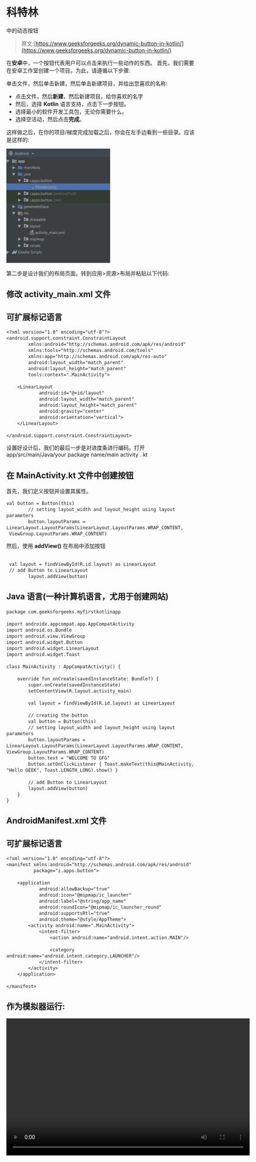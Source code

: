 # 科特林

中的动态按钮

> 原文:[https://www.geeksforgeeks.org/dynamic-button-in-kotlin/](https://www.geeksforgeeks.org/dynamic-button-in-kotlin/)

在**安卓**中，一个按钮代表用户可以点击来执行一些动作的东西。
首先，我们需要在安卓工作室创建一个项目。为此，请遵循以下步骤:

单击文件，然后单击新建，然后单击新建项目，并给出您喜欢的名称:

*   点击文件，然后**新建**，然后新建项目，给你喜欢的名字
*   然后，选择 **Kotlin** 语言支持，点击下一步按钮。
*   选择最小的软件开发工具包，无论你需要什么。
*   选择空活动，然后点击**完成**。

这样做之后，在你的项目/梯度完成加载之后，你会在左手边看到一些目录。应该是这样的:

![](img/b07ec81c32f9d208f88db98a17f55e93.png)

第二步是设计我们的布局页面。转到应用>资源>布局并粘贴以下代码:

## 修改 activity_main.xml 文件

## 可扩展标记语言

```
<?xml version="1.0" encoding="utf-8"?>
<android.support.constraint.ConstraintLayout
        xmlns:android="http://schemas.android.com/apk/res/android"
        xmlns:tools="http://schemas.android.com/tools"
        xmlns:app="http://schemas.android.com/apk/res-auto"
        android:layout_width="match_parent"
        android:layout_height="match_parent"
        tools:context=".MainActivity">

    <LinearLayout
            android:id="@+id/layout"
            android:layout_width="match_parent"
            android:layout_height="match_parent"
            android:gravity="center"
            android:orientation="vertical">
    </LinearLayout>

</android.support.constraint.ConstraintLayout>
```

设置好设计后，我们的最后一步是对进度条进行编码。打开 app/src/main/Java/your package name/main activity . kt

## 在 MainActivity.kt 文件中创建按钮

首先，我们定义按钮并设置其属性。

```
val button = Button(this)
        // setting layout_width and layout_height using layout parameters
        button.layoutParams = LinearLayout.LayoutParams(LinearLayout.LayoutParams.WRAP_CONTENT,
 ViewGroup.LayoutParams.WRAP_CONTENT)

```

然后，使用 **addView()** 在布局中添加按钮

```

 val layout = findViewById(R.id.layout) as LinearLayout
 // add Button to LinearLayout
        layout.addView(button)
```

## Java 语言(一种计算机语言，尤用于创建网站)

```
package com.geeksforgeeks.myfirstkotlinapp

import androidx.appcompat.app.AppCompatActivity
import android.os.Bundle
import android.view.ViewGroup
import android.widget.Button
import android.widget.LinearLayout
import android.widget.Toast

class MainActivity : AppCompatActivity() {

    override fun onCreate(savedInstanceState: Bundle?) {
        super.onCreate(savedInstanceState)
        setContentView(R.layout.activity_main)

        val layout = findViewById(R.id.layout) as LinearLayout

        // creating the button
        val button = Button(this)
        // setting layout_width and layout_height using layout parameters
        button.layoutParams = LinearLayout.LayoutParams(LinearLayout.LayoutParams.WRAP_CONTENT, ViewGroup.LayoutParams.WRAP_CONTENT)
        button.text = "WELCOME TO GFG"
        button.setOnClickListener { Toast.makeText(this@MainActivity, "Hello GEEK", Toast.LENGTH_LONG).show() }

        // add Button to LinearLayout
        layout.addView(button)
    }
}
```

## AndroidManifest.xml 文件

## 可扩展标记语言

```
<?xml version="1.0" encoding="utf-8"?>
<manifest xmlns:android="http://schemas.android.com/apk/res/android"
          package="i.apps.button">

    <application
            android:allowBackup="true"
            android:icon="@mipmap/ic_launcher"
            android:label="@string/app_name"
            android:roundIcon="@mipmap/ic_launcher_round"
            android:supportsRtl="true"
            android:theme="@style/AppTheme">
        <activity android:name=".MainActivity">
            <intent-filter>
                <action android:name="android.intent.action.MAIN"/>

                <category android:name="android.intent.category.LAUNCHER"/>
            </intent-filter>
        </activity>
    </application>

</manifest>
```

## 作为模拟器运行:

<video class="wp-video-shortcode" id="video-360001-1" width="640" height="360" preload="metadata" controls=""><source type="video/mp4" src="https://media.geeksforgeeks.org/wp-content/uploads/20191115180121/button.mp4?_=1">[https://media.geeksforgeeks.org/wp-content/uploads/20191115180121/button.mp4](https://media.geeksforgeeks.org/wp-content/uploads/20191115180121/button.mp4)</video>